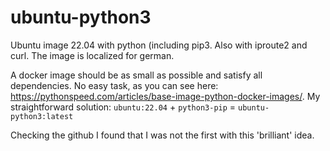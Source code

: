 # ubuntu-python3

Ubuntu image 22.04 with python (including pip3. Also with iproute2 and curl. The image is localized for german.

A docker image should be as small as possible and satisfy all dependencies. No easy task, as you can see here: <https://pythonspeed.com/articles/base-image-python-docker-images/>. My straightforward solution: `ubuntu:22.04` + `python3-pip` = `ubuntu-python3:latest`

Checking the github I found that I was not the first with this 'brilliant' idea.

